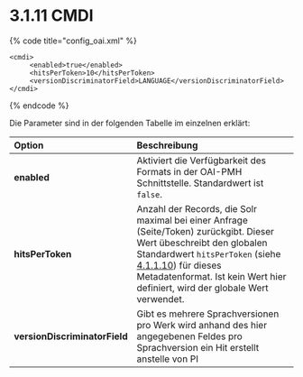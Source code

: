 # 3.1.11 CMDI

{% code title="config\_oai.xml" %}
```markup
<cmdi>
     <enabled>true</enabled>
     <hitsPerToken>10</hitsPerToken>
     <versionDiscriminatorField>LANGUAGE</versionDiscriminatorField>
</cmdi>
```
{% endcode %}

Die Parameter sind in der folgenden Tabelle im einzelnen erklärt:

| **Option**  | Beschreibung |
| :--- | :--- |
| **enabled** | Aktiviert die Verfügbarkeit des Formats in der OAI-PMH Schnittstelle. Standardwert ist `false`. |
| **hitsPerToken**  | Anzahl der Records, die Solr maximal bei einer Anfrage \(Seite/Token\) zurückgibt. Dieser Wert übeschreibt den globalen Standardwert `hitsPerToken` \(siehe [4.1.1.10](1.md#H4.1.10.Parameter:hitsPerToken)\) für dieses Metadatenformat. Ist kein Wert hier definiert, wird der globale Wert verwendet. |
| **versionDiscriminatorField** | Gibt es mehrere Sprachversionen pro Werk wird anhand des hier angegebenen Feldes pro Sprachversion ein Hit erstellt anstelle von PI |



